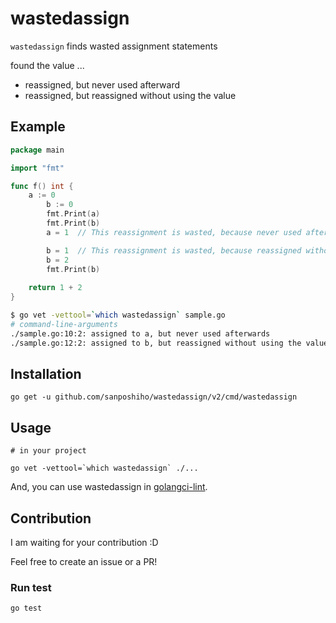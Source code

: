 # wastedassign
`wastedassign` finds wasted assignment statements

found the value ...

- reassigned, but never used afterward
- reassigned, but reassigned without using the value

## Example

```go
package main

import "fmt"

func f() int {
	a := 0 
        b := 0
        fmt.Print(a)
        fmt.Print(b)
        a = 1  // This reassignment is wasted, because never used afterwards. Wastedassign find this 

        b = 1  // This reassignment is wasted, because reassigned without use this value. Wastedassign find this 
        b = 2
        fmt.Print(b)
        
	return 1 + 2
}
```


```bash
$ go vet -vettool=`which wastedassign` sample.go            
# command-line-arguments
./sample.go:10:2: assigned to a, but never used afterwards
./sample.go:12:2: assigned to b, but reassigned without using the value
```


## Installation

```
go get -u github.com/sanposhiho/wastedassign/v2/cmd/wastedassign
```

## Usage

```
# in your project

go vet -vettool=`which wastedassign` ./...
```

And, you can use wastedassign in [golangci-lint](https://github.com/golangci/golangci-lint).

## Contribution

I am waiting for your contribution :D 

Feel free to create an issue or a PR!

### Run test

```
go test
```
